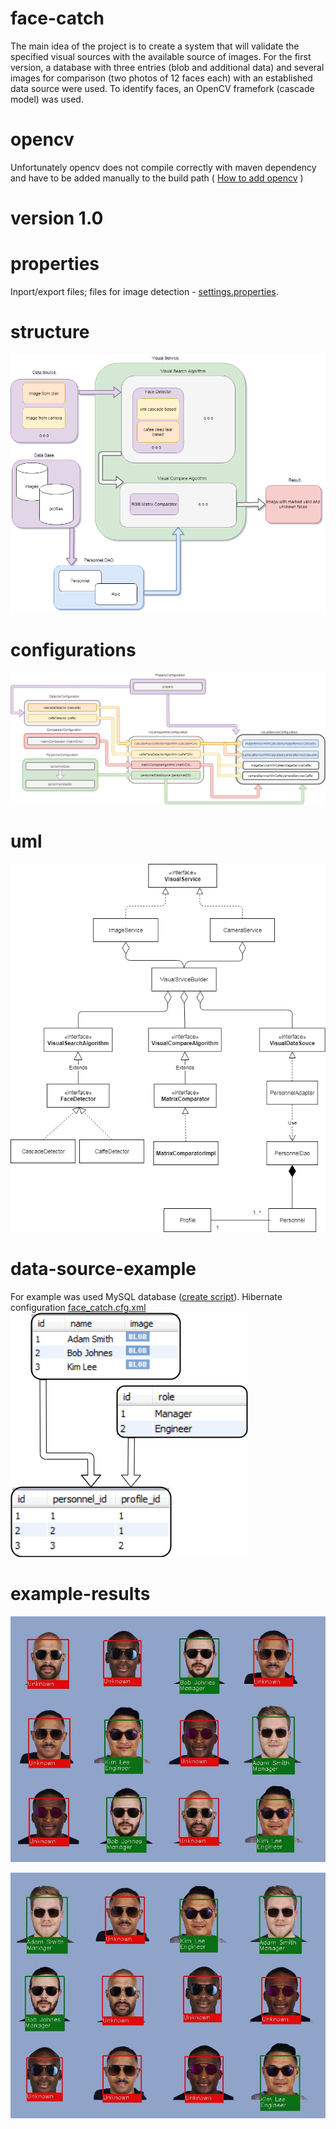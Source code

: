 # face-catch
The main idea of the project is to create a system that will validate the specified visual sources with the available source of images. For the first version, a database with three entries (blob and additional data) and several images for comparison (two photos of 12 faces each) with an established data source were used. To identify faces, an OpenCV framefork (cascade model) was used.
# opencv
Unfortunately opencv does not compile correctly with maven dependency and have to be added manually to the build path
( <a target="_blank" href="https://docs.opencv.org/2.4/doc/tutorials/introduction/java_eclipse/java_eclipse.html#java-eclipse">How to add opencv</a> )
# version 1.0

# properties
Inport/export files; files for image detection - <a href="src/main/resources/settings.properties">settings.properties</a>.
# structure
<img src="README/struc_scheme.png"></img>
# configurations
<img src="README/config2.png"></img>
# uml
<img src="README/uml.png"></img>
# data-source-example
For example was used MySQL database (<a href="src/main/resources/create_db.sql">create script</a>).
Hibernate configuration <a href="src/main/resources/face_catch.cfg.xml">face_catch.cfg.xml</a>
<img src="README/db.png"></img>
# example-results
<img src="src/main/resources/test1/output.jpg"></img>
<p></p>
<img src="src/main/resources/test2/output.jpg"></img>


